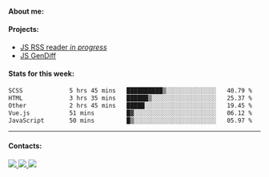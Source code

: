 #### About me:

#### Projects:
- [JS RSS reader *in progress*](https://github.com/GKoil/frontend-project-lvl3)
- [JS GenDiff](https://github.com/GKoil/GenDiff)

#### Stats for this week:
<!--START_SECTION:waka-->

```txt
SCSS             5 hrs 45 mins   ██████████▒░░░░░░░░░░░░░░   40.79 %
HTML             3 hrs 35 mins   ██████▒░░░░░░░░░░░░░░░░░░   25.37 %
Other            2 hrs 45 mins   █████░░░░░░░░░░░░░░░░░░░░   19.45 %
Vue.js           51 mins         █▓░░░░░░░░░░░░░░░░░░░░░░░   06.12 %
JavaScript       50 mins         █▒░░░░░░░░░░░░░░░░░░░░░░░   05.97 %
```

<!--END_SECTION:waka-->
---
#### Contacts:

<a target='_blank' title='LinkedIn' href="https://www.linkedin.com/in/gkoil/">
  <img src="https://img.shields.io/badge/LinkedIn-0077B5?style=for-the-badge&logo=linkedin&logoColor=white" />
</a>
<a target='_blank' title='Telegram' href="https://t.me/gkoil">
  <img src="https://img.shields.io/badge/Telegram-2CA5E0?style=for-the-badge&logo=telegram&logoColor=white" />
</a>
<a target='_blank' title='Gmail' href="mailto: gk.grigorev@gmail.com">
  <img src="https://img.shields.io/badge/Gmail-D14836?style=for-the-badge&logo=gmail&logoColor=white" />
</a>

